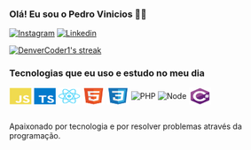 ### Olá! Eu sou o Pedro Vinicios ✌🏻

[![Instagram](https://img.shields.io/badge/Instagram-E4405F?style=for-the-badge&logo=instagram&logoColor=white)](https://instagram.com/pedro_vinicios2/)
[![Linkedin](https://img.shields.io/badge/LinkedIn-0077B5?style=for-the-badge&logo=linkedin&logoColor=white)](https://linkedin.com/in/pedro-vinicios-de-oliveira-ribeiro-dos-santos-a24488230/)
 
  <a href="https://git.io/streak-stats">
    <img alt="DenverCoder1's streak" src="http://github-readme-streak-stats.herokuapp.com?user=PedroVinicioss&theme=tokyonight&hide_border=true&date_format=M%20j%5B%2C%20Y%5D&locale=pt-br&background=DD272700"/>
  </a>

### Tecnologias que eu uso e estudo no meu dia
<div style="display: inline_block">
  <img align="center" alt="Js" height="30" width="40" src="https://raw.githubusercontent.com/devicons/devicon/master/icons/javascript/javascript-plain.svg">
  <img align="center" alt="Ts" height="30" width="40" src="https://raw.githubusercontent.com/devicons/devicon/master/icons/typescript/typescript-plain.svg">
  <img align="center" alt="React" height="30" width="40" src="https://raw.githubusercontent.com/devicons/devicon/master/icons/react/react-original.svg">
  <img align="center" alt="HTML" height="30" width="40" src="https://raw.githubusercontent.com/devicons/devicon/master/icons/html5/html5-original.svg">
  <img align="center" alt="CSS" height="30" width="40" src="https://raw.githubusercontent.com/devicons/devicon/master/icons/css3/css3-original.svg">
  <img align="center" alt="PHP" height="35" width="40" src="https://cdn.jsdelivr.net/gh/devicons/devicon@latest/icons/php/php-original.svg">
  <img align="center" alt="Node" height="35" width="40" src="https://cdn.jsdelivr.net/gh/devicons/devicon@latest/icons/nodejs/nodejs-plain-wordmark.svg" />
  <img align="center" alt="Csharp" height="30" width="40" src="https://raw.githubusercontent.com/devicons/devicon/master/icons/csharp/csharp-original.svg">
</div>
<br />

Apaixonado por tecnologia e por resolver problemas através da programação.

